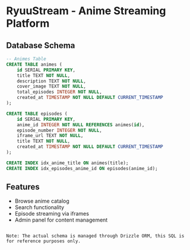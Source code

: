 # RyuuStream - Anime Streaming Platform

## Database Schema

```sql
-- Animes Table
CREATE TABLE animes (
    id SERIAL PRIMARY KEY,
    title TEXT NOT NULL,
    description TEXT NOT NULL,
    cover_image TEXT NOT NULL,
    total_episodes INTEGER NOT NULL,
    created_at TIMESTAMP NOT NULL DEFAULT CURRENT_TIMESTAMP
);

CREATE TABLE episodes (
    id SERIAL PRIMARY KEY,
    anime_id INTEGER NOT NULL REFERENCES animes(id),
    episode_number INTEGER NOT NULL,
    iframe_url TEXT NOT NULL,
    title TEXT NOT NULL,
    created_at TIMESTAMP NOT NULL DEFAULT CURRENT_TIMESTAMP
);

CREATE INDEX idx_anime_title ON animes(title);
CREATE INDEX idx_episodes_anime_id ON episodes(anime_id);
```

## Features
- Browse anime catalog
- Search functionality
- Episode streaming via iframes
- Admin panel for content management
```

Note: The actual schema is managed through Drizzle ORM, this SQL is for reference purposes only.

